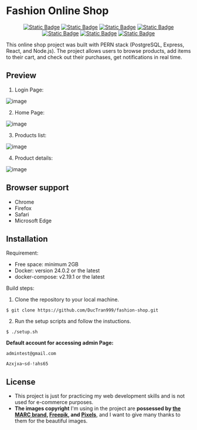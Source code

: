 # Fashion Online Shop

<p align="center">
  <a href="https://nodejs.org/en"><img alt="Static Badge" src="https://img.shields.io/badge/node_js-v18.16.1-jade?logo=nodedotjs"></a>
  <a href="https://www.npmjs.com/package/react"><img alt="Static Badge" src="https://img.shields.io/badge/react-v18.2.0-blue?logo=react"></a>
  <a href="https://www.npmjs.com/package/pg"><img alt="Static Badge" src="https://img.shields.io/badge/postgreSQL-v15.3-blue?logo=postgresql&logoColor=f5f5f5"></a>
  <a href="https://www.npmjs.com/package/redis"><img alt="Static Badge" src="https://img.shields.io/badge/redis-v7.2-red?logo=redis&logoColor=f5f5f5"></a>
  <a href="https://www.npmjs.com/package/@reduxjs/toolkit"><img alt="Static Badge" src="https://img.shields.io/badge/redux--toolkit-v1.9.5-purple?logo=redux"></a>
  <a href="https://react-bootstrap.netlify.app/docs/getting-started/introduction"><img alt="Static Badge" src="https://img.shields.io/badge/react--bootstrap-v2.7.4-navy?logo=bootstrap&logoColor=f5f5f5"></a>
  <a href="https://www.docker.com/"><img alt="Static Badge" src="https://img.shields.io/badge/docker--compose-v2.19.1-blue?logo=docker"></a>
</p>
This online shop project was built with PERN stack (PostgreSQL, Express, React, and Node.js). The project allows users to browse products, add items to their cart, and check out their purchases, get notifications in real time.

## Preview

1. Login Page:

![image](https://github.com/DucTran999/fashion-shop/assets/124438914/c5cdf8c6-4734-451a-bee8-4e20cedb073b)

2. Home Page:

![image](https://github.com/DucTran999/fashion-shop/assets/74949792/44a5b880-15fe-4d4d-81d0-b3a77573d148)

3. Products list:

![image](https://github.com/DucTran999/fashion-shop/assets/74949792/9bbbb091-b54e-4e31-8a4b-f03043fe2050)

4. Product details:

![image](https://github.com/DucTran999/fashion-shop/assets/124438914/58e9bdff-edb8-44b7-8821-ddc88631153b)

## Browser support

- Chrome
- Firefox
- Safari
- Microsoft Edge

## Installation

Requirement:

- Free space: minimum 2GB
- Docker: version 24.0.2 or the latest
- docker-compose: v2.19.1 or the latest

Build steps:

1. Clone the repository to your local machine.

```
$ git clone https://github.com/DucTran999/fashion-shop.git
```

2. Run the setup scripts and follow the instuctions.

```
$ ./setup.sh
```

**Default account for accessing admin Page:**

```
admintest@gmail.com
```

```
Azxjxa~sd-!ahs65
```

## License

- This project is just for practicing my web development skills and is not used for e-commerce purposes.
- **The images copyright** I'm using in the project are **possessed by [the MARC brand], [Freepik], and [Pixels]**, and I want to give many thanks to them for the beautiful images.

[the MARC brand]: https://marc.com.vn/
[Freepik]: https://www.freepik.com/search?format=search&query=fashion&type=photo
[Pixels]: https://www.pexels.com/vi-vn/tim-kiem/model/
